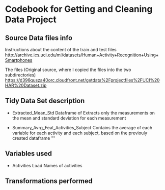 # Codebook for Getting and Cleaning Data Project

## Source Data files info

Instructions about the content of the train and test files
http://archive.ics.uci.edu/ml/datasets/Human+Activity+Recognition+Using+Smartphones

The files (Original source, where I copied the files into the two subdirectories)
https://d396qusza40orc.cloudfront.net/getdata%2Fprojectfiles%2FUCI%20HAR%20Dataset.zip

## Tidy Data Set description

* Extracted_Mean_Std
  Dataframe of Extracts only the measurements on the mean and standard deviation for each measurement

* Summary_Avrg_Feat_Activities_Subject
  Contains the average of each variable for each activity and each subject, based on the previouly created dataframe ""

## Variables used
* Activities
  Load Names of activities
## Transformations performed



